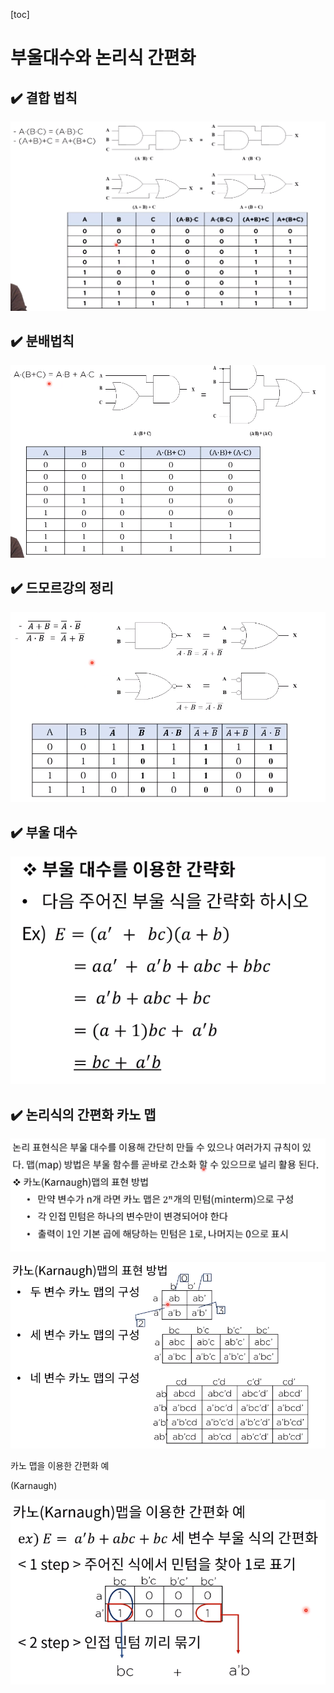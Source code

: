 [toc]

# 부울대수와 논리식 간편화

## :heavy_check_mark: 결합 법칙

![image-20210317214338070](assets/image-20210317214338070.png)







## :heavy_check_mark: 분배법칙

![image-20210317214727445](assets/image-20210317214727445.png)







## :heavy_check_mark: 드모르강의 정리

![image-20210317214838148](assets/image-20210317214838148.png)





## :heavy_check_mark: 부울 대수

![image-20210317215515592](assets/image-20210317215515592.png)





## :heavy_check_mark: 논리식의 간편화 카노 맵

![image-20210317215857573](assets/image-20210317215857573.png)

![image-20210317220005549](assets/image-20210317220005549.png)

카노 맵을 이용한 간편화 예

(Karnaugh)

![image-20210317220555459](assets/image-20210317220555459.png)



